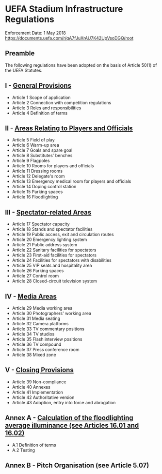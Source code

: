 # UEFA Stadium Infrastructure Regulations

Enforcement Date: 1 May 2018  
<https://documents.uefa.com/r/qA7fJuXrAU7K42UpVsoDGQ/root>

## Preamble

The following regulations have been adopted on the basis of Article 50(1) of the UEFA Statutes.

## I - [General Provisions](section-01.md)

- Article 1 Scope of application
- Article 2 Connection with competition regulations
- Article 3 Roles and responsibilities
- Article 4 Definition of terms

## II - [Areas Relating to Players and Officials](section-02.md)

- Article 5 Field of play
- Article 6 Warm-up area
- Article 7 Goals and spare goal
- Article 8 Substitutes' benches
- Article 9 Flagpoles
- Article 10 Rooms for players and officials
- Article 11 Dressing rooms
- Article 12 Delegate's room
- Article 13 Emergency medical room for players and officials
- Article 14 Doping control station
- Article 15 Parking spaces
- Article 16 Floodlighting

## III - [Spectator-related Areas](section-03.md)

- Article 17 Spectator capacity
- Article 18 Stands and spectator facilities
- Article 19 Public access, exit and circulation routes
- Article 20 Emergency lighting system
- Article 21 Public address system
- Article 22 Sanitary facilities for spectators
- Article 23 First-aid facilities for spectators
- Article 24 Facilities for spectators with disabilities
- Article 25 VIP seats and hospitality area
- Article 26 Parking spaces
- Article 27 Control room
- Article 28 Closed-circuit television system

## IV - [Media Areas](section-04.md)

- Article 29 Media working area
- Article 30 Photographers' working area
- Article 31 Media seating
- Article 32 Camera platforms
- Article 33 TV commentary positions
- Article 34 TV studios
- Article 35 Flash interview positions
- Article 36 TV compound
- Article 37 Press conference room
- Article 38 Mixed zone

## V - [Closing Provisions](section-05.md)

- Article 39 Non-compliance
- Article 40 Annexes
- Article 41 Implementation
- Article 42 Authoritative version
- Article 43 Adoption, entry into force and abrogation

## Annex A - [Calculation of the floodlighting average illuminance (see Articles 16.01 and 16.02)](section-annex.md)

- A.1 Definition of terms
- A.2 Testing

## Annex B - Pitch Organisation (see Article 5.07)
